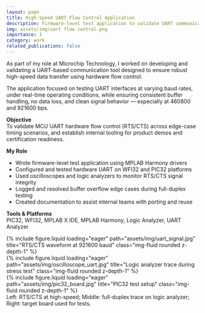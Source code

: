 ```yaml
---
layout: page
title: High-Speed UART Flow Control Application
description: Firmware-level test application to validate UART communication under high-speed conditions.
img: assets/img/uart flow control.png
importance: 1
category: work
related_publications: false
---
```


As part of my role at Microchip Technology, I worked on developing and validating a UART-based communication tool designed to ensure robust high-speed data transfer using hardware flow control.

The application focused on testing UART interfaces at varying baud rates, under real-time operating conditions, while ensuring consistent buffer handling, no data loss, and clean signal behavior — especially at 460800 and 921600 bps.

**Objective**  
To validate MCU UART hardware flow control (RTS/CTS) across edge-case timing scenarios, and establish internal tooling for product demos and certification readiness.

**My Role**

- Wrote firmware-level test application using MPLAB Harmony drivers
- Configured and tested hardware UART on WFI32 and PIC32 platforms
- Used oscilloscopes and logic analyzers to monitor RTS/CTS signal integrity
- Logged and resolved buffer overflow edge cases during full-duplex testing
- Created documentation to assist internal teams with porting and reuse

**Tools & Platforms**  
PIC32, WFI32, MPLAB X IDE, MPLAB Harmony, Logic Analyzer, UART Analyzer

<!--
You may want to embed links to code or design docs here later
<a href="https://github.com/rohxander/uart-tool" class="btn btn-sm z-depth-0" target="_blank">
  <i class="fas fa-code"></i> View Source
</a>
-->

<div class="row">
    <div class="col-sm mt-3 mt-md-0">
        {% include figure.liquid loading="eager" path="assets/img/uart_signal.jpg" title="RTS/CTS waveform at 921600 baud" class="img-fluid rounded z-depth-1" %}
    </div>
    <div class="col-sm mt-3 mt-md-0">
        {% include figure.liquid loading="eager" path="assets/img/oscilloscope_uart.jpg" title="Logic analyzer trace during stress test" class="img-fluid rounded z-depth-1" %}
    </div>
    <div class="col-sm mt-3 mt-md-0">
        {% include figure.liquid loading="eager" path="assets/img/pic32_board.jpg" title="PIC32 test setup" class="img-fluid rounded z-depth-1" %}
    </div>
</div>

<div class="caption">
    Left: RTS/CTS at high-speed; Middle: full-duplex trace on logic analyzer; Right: target board used for tests.
</div>

<!--
<div class="row justify-content-sm-center">
  <div class="col-sm-8 mt-3 mt-md-0">
    {% include figure.liquid path="assets/img/code_sample.jpg" title="UART initialization snippet" class="img-fluid rounded z-depth-1" %}
  </div>
  <div class="col-sm-4 mt-3 mt-md-0">
    {% include figure.liquid path="assets/img/test_gui.jpg" title="Test GUI (Python-based)" class="img-fluid rounded z-depth-1" %}
  </div>
</div>
<div class="caption">
    (Optional future section showing test interface and firmware code layout)
</div>
-->
